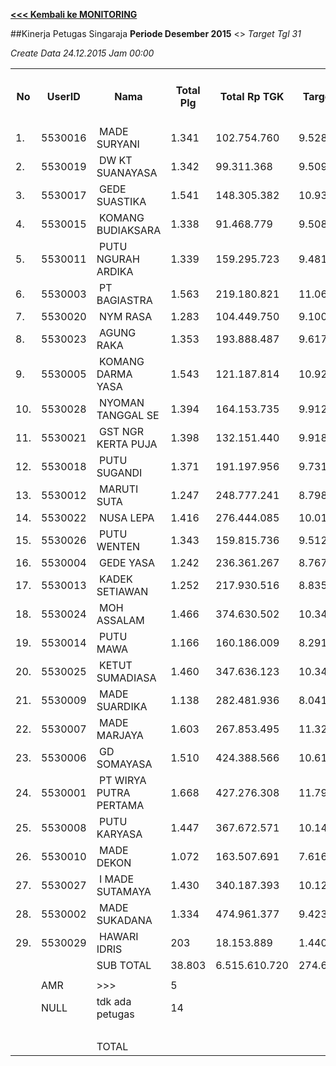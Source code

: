 **[<<< Kembali ke MONITORING](https://github.com/suriawan/Area-Bali-Utara/blob/master/TUSBUNG.md)**


##Kinerja Petugas Singaraja
**Periode Desember 2015** <> *_Target Tgl 31_*

_Create Data 24.12.2015 Jam 00:00_


<table><tbody><tr><th>No</th><th>UserID</th><th>Nama</th><th>Total Plg</th><th>Total Rp TGK</th><th>Target TGK</th><th>Realisasi Saldo TGK (Blm Lunas)</th><th>% Pencapaian Thd Target TGK</th><th>BOBOT SLA</th><th>PK 2 Bln - Blm Lunas</th><th>PK 2 Bln - Blm Lunas</th><th>PK 3 Bln - Blm Lunas</th><th>PK 4 Bln - Blm Lunas</th></tr><tr><td>1.</td><td>5530016</td><td>&nbsp;MADE SURYANI</td><td>1.341</td><td>102.754.760</td><td>9.528.981</td><td>3.699.986</td><td>161%</td><td>13,50%</td><td>38</td><td>0</td><td>0</td><td>0</td></tr><tr><td>2.</td><td>5530019</td><td>&nbsp;DW KT SUANAYASA</td><td>1.342</td><td>99.311.368</td><td>9.509.507</td><td>8.368.856</td><td>112%</td><td>13,50%</td><td>116</td><td>7</td><td>1</td><td>0</td></tr><tr><td>3.</td><td>5530017</td><td>&nbsp;GEDE SUASTIKA</td><td>1.541</td><td>148.305.382</td><td>10.938.533</td><td>12.301.237</td><td>88%</td><td>5,00%</td><td>154</td><td>9</td><td>1</td><td>0</td></tr><tr><td>4.</td><td>5530015</td><td>&nbsp;KOMANG BUDIAKSARA</td><td>1.338</td><td>91.468.779</td><td>9.508.149</td><td>13.296.347</td><td>60%</td><td>2,50%</td><td>161</td><td>4</td><td>0</td><td>0</td></tr><tr><td>5.</td><td>5530011</td><td>&nbsp;PUTU NGURAH ARDIKA</td><td>1.339</td><td>159.295.723</td><td>9.481.767</td><td>13.476.142</td><td>58%</td><td>2,50%</td><td>107</td><td>3</td><td>1</td><td>0</td></tr><tr><td>6.</td><td>5530003</td><td>&nbsp;PT BAGIASTRA</td><td>1.563</td><td>219.180.821</td><td>11.061.002</td><td>18.448.553</td><td>33%</td><td>2,50%</td><td>140</td><td>9</td><td>0</td><td>0</td></tr><tr><td>7.</td><td>5530020</td><td>&nbsp;NYM RASA</td><td>1.283</td><td>104.449.750</td><td>9.100.491</td><td>17.202.938</td><td>11%</td><td>2,50%</td><td>111</td><td>1</td><td>0</td><td>0</td></tr><tr><td>8.</td><td>5530023</td><td>&nbsp;AGUNG RAKA</td><td>1.353</td><td>193.888.487</td><td>9.617.361</td><td>15.362.245</td><td>40%</td><td>2,50%</td><td>101</td><td>5</td><td>0</td><td>0</td></tr><tr><td>9.</td><td>5530005</td><td>&nbsp;KOMANG DARMA YASA</td><td>1.543</td><td>121.187.814</td><td>10.924.745</td><td>22.009.504</td><td>-1%</td><td>0,00%</td><td>255</td><td>13</td><td>0</td><td>0</td></tr><tr><td>10.</td><td>5530028</td><td>&nbsp;NYOMAN TANGGAL SE</td><td>1.394</td><td>164.153.735</td><td>9.912.538</td><td>17.733.512</td><td>21%</td><td>2,50%</td><td>196</td><td>4</td><td>0</td><td>0</td></tr><tr><td>11.</td><td>5530021</td><td>&nbsp;GST NGR KERTA PUJA</td><td>1.398</td><td>132.151.440</td><td>9.918.071</td><td>21.023.538</td><td>-12%</td><td>0,00%</td><td>174</td><td>10</td><td>0</td><td>0</td></tr><tr><td>12.</td><td>5530018</td><td>&nbsp;PUTU SUGANDI</td><td>1.371</td><td>191.197.956</td><td>9.731.310</td><td>23.012.873</td><td>-36%</td><td>0,00%</td><td>212</td><td>19</td><td>2</td><td>0</td></tr><tr><td>13.</td><td>5530012</td><td>&nbsp;MARUTI SUTA</td><td>1.247</td><td>248.777.241</td><td>8.798.944</td><td>24.928.849</td><td>-83%</td><td>0,00%</td><td>130</td><td>26</td><td>7</td><td>0</td></tr><tr><td>14.</td><td>5530022</td><td>&nbsp;NUSA LEPA</td><td>1.416</td><td>276.444.085</td><td>10.015.962</td><td>22.353.409</td><td>-23%</td><td>0,00%</td><td>149</td><td>2</td><td>1</td><td>0</td></tr><tr><td>15.</td><td>5530026</td><td>&nbsp;PUTU WENTEN</td><td>1.343</td><td>159.815.736</td><td>9.512.719</td><td>21.522.935</td><td>-26%</td><td>0,00%</td><td>140</td><td>14</td><td>3</td><td>0</td></tr><tr><td>16.</td><td>5530004</td><td>&nbsp;GEDE YASA</td><td>1.242</td><td>236.361.267</td><td>8.767.602</td><td>25.496.751</td><td>-91%</td><td>0,00%</td><td>151</td><td>16</td><td>2</td><td>0</td></tr><tr><td>17.</td><td>5530013</td><td>&nbsp;KADEK SETIAWAN</td><td>1.252</td><td>217.930.516</td><td>8.835.924</td><td>22.365.284</td><td>-53%</td><td>0,00%</td><td>163</td><td>4</td><td>0</td><td>0</td></tr><tr><td>18.</td><td>5530024</td><td>&nbsp;MOH ASSALAM</td><td>1.466</td><td>374.630.502</td><td>10.341.634</td><td>25.198.851</td><td>-44%</td><td>0,00%</td><td>144</td><td>11</td><td>3</td><td>0</td></tr><tr><td>19.</td><td>5530014</td><td>&nbsp;PUTU MAWA</td><td>1.166</td><td>160.186.009</td><td>8.291.095</td><td>27.457.121</td><td>-131%</td><td>0,00%</td><td>216</td><td>7</td><td>1</td><td>0</td></tr><tr><td>20.</td><td>5530025</td><td>&nbsp;KETUT SUMADIASA</td><td>1.460</td><td>347.636.123</td><td>10.346.180</td><td>29.413.369</td><td>-84%</td><td>0,00%</td><td>160</td><td>8</td><td>0</td><td>0</td></tr><tr><td>21.</td><td>5530009</td><td>&nbsp;MADE SUARDIKA</td><td>1.138</td><td>282.481.936</td><td>8.041.567</td><td>27.850.996</td><td>-146%</td><td>0,00%</td><td>150</td><td>6</td><td>1</td><td>0</td></tr><tr><td>22.</td><td>5530007</td><td>&nbsp;MADE MARJAYA</td><td>1.603</td><td>267.853.495</td><td>11.322.164</td><td>43.875.210</td><td>-188%</td><td>0,00%</td><td>242</td><td>22</td><td>0</td><td>0</td></tr><tr><td>23.</td><td>5530006</td><td>&nbsp;GD SOMAYASA</td><td>1.510</td><td>424.388.566</td><td>10.616.900</td><td>37.337.168</td><td>-152%</td><td>0,00%</td><td>184</td><td>1</td><td>0</td><td>0</td></tr><tr><td>24.</td><td>5530001</td><td>&nbsp;PT WIRYA PUTRA PERTAMA</td><td>1.668</td><td>427.276.308</td><td>11.794.916</td><td>50.258.759</td><td>-226%</td><td>0,00%</td><td>219</td><td>8</td><td>0</td><td>0</td></tr><tr><td>25.</td><td>5530008</td><td>&nbsp;PUTU KARYASA</td><td>1.447</td><td>367.672.571</td><td>10.149.561</td><td>51.840.497</td><td>-311%</td><td>0,00%</td><td>290</td><td>29</td><td>1</td><td>0</td></tr><tr><td>26.</td><td>5530010</td><td>&nbsp;MADE DEKON</td><td>1.072</td><td>163.507.691</td><td>7.616.720</td><td>40.203.938</td><td>-328%</td><td>0,00%</td><td>177</td><td>20</td><td>1</td><td>0</td></tr><tr><td>27.</td><td>5530027</td><td>&nbsp;I MADE SUTAMAYA</td><td>1.430</td><td>340.187.393</td><td>10.124.495</td><td>45.305.390</td><td>-247%</td><td>0,00%</td><td>145</td><td>35</td><td>6</td><td>0</td></tr><tr><td>28.</td><td>5530002</td><td>&nbsp;MADE SUKADANA</td><td>1.334</td><td>474.961.377</td><td>9.423.716</td><td>40.715.993</td><td>-232%</td><td>0,00%</td><td>138</td><td>5</td><td>0</td><td>0</td></tr><tr><td>29.</td><td>5530029</td><td>&nbsp;HAWARI IDRIS</td><td>203</td><td>18.153.889</td><td>1.440.766</td><td>7.828.749</td><td>-343%</td><td>0,00%</td><td>51</td><td>18</td><td>4</td><td>0</td></tr><tr><td> </td><td> </td><td>SUB TOTAL</td><td>38.803</td><td>6.515.610.720</td><td>274.673.320</td><td>729.889.000</td><td>-66%</td><td>0,00%</td><td>4614</td><td>316</td><td>35</td><td>0</td></tr><tr><td> </td><td> </td><td> </td><td> </td><td> </td><td> </td><td> </td><td> </td><td> </td><td> </td><td> </td><td> </td><td> </td></tr><tr><td> </td><td>AMR</td><td>&gt;&gt;&gt;</td><td>5</td><td> </td><td> </td><td> 56.887.622 </td><td> </td><td> </td><td>4</td><td>1</td><td>0</td><td>0</td></tr><tr><td> </td><td>NULL</td><td>tdk ada petugas</td><td>14</td><td> </td><td> </td><td> 6.373.055 </td><td> </td><td> </td><td>0</td><td>0</td><td>14</td><td>0</td></tr><tr><td> </td><td> </td><td> </td><td> </td><td> </td><td> </td><td> 63.260.677 </td><td> </td><td> </td><td> 4 </td><td> 1 </td><td> 14 </td><td> - </td></tr><tr><td> </td><td> </td><td>TOTAL</td><td> </td><td> </td><td> </td><td> 793.149.677 </td><td> </td><td> </td><td> 4.618 </td><td> 317 </td><td> 49 </td><td> - </td></tr></tbody></table>
